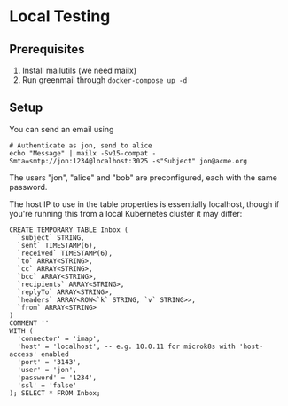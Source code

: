 # Local Testing

## Prerequisites

1. Install mailutils (we need mailx)
2. Run greenmail through `docker-compose up -d`

## Setup

You can send an email using

```
# Authenticate as jon, send to alice
echo "Message" | mailx -Sv15-compat -Smta=smtp://jon:1234@localhost:3025 -s"Subject" jon@acme.org
```

The users "jon", "alice" and "bob" are preconfigured, each with the same password.

The host IP to use in the table properties is essentially localhost, though if you're running this from a local Kubernetes cluster it may differ:

```
CREATE TEMPORARY TABLE Inbox (
  `subject` STRING,
  `sent` TIMESTAMP(6),
  `received` TIMESTAMP(6),
  `to` ARRAY<STRING>,
  `cc` ARRAY<STRING>,
  `bcc` ARRAY<STRING>,
  `recipients` ARRAY<STRING>,
  `replyTo` ARRAY<STRING>,
  `headers` ARRAY<ROW<`k` STRING, `v` STRING>>,
  `from` ARRAY<STRING>
)
COMMENT ''
WITH (
  'connector' = 'imap',
  'host' = 'localhost', -- e.g. 10.0.11 for microk8s with 'host-access' enabled
  'port' = '3143',
  'user' = 'jon',
  'password' = '1234',
  'ssl' = 'false'
); SELECT * FROM Inbox;
```
